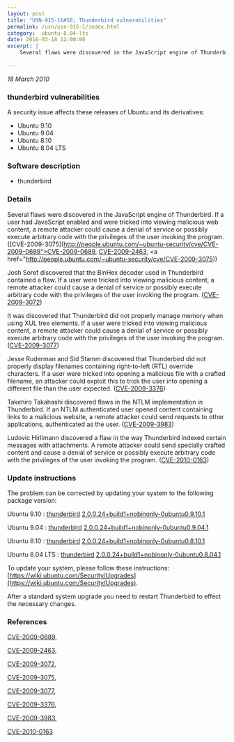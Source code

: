 ```yaml
---
layout: post
title: "USN-915-1&#58; Thunderbird vulnerabilities"
permalink: /usn/usn-915-1/index.html
category:  ubuntu-8.04-lts
date: 2010-03-18 12:00:00
excerpt: |
    Several flaws were discovered in the JavaScript engine of Thunderbird. If a user had JavaScript enabled and were tricked into viewing malicious web content, a remote attacker could cause a denial of service or possibly execute arbitrary code with the privileges of the user invoking the program. ([CVE-2009-3075](http://people.ubuntu.com/~ubuntu-security/cve/CVE-2009-0689">CVE-2009-0689</a>, <a href="http://people.ubuntu.com/~ubuntu-security/cve/CVE-2009-2463">CVE-2009-2463</a>, <a href="http://people.ubuntu.com/~ubuntu-security/cve/CVE-2009-3075))
    
--- 
```

 
 

*18 March 2010*

### thunderbird vulnerabilities

A security issue affects these releases of Ubuntu and its derivatives:

* Ubuntu 9.10
* Ubuntu 9.04
* Ubuntu 8.10
* Ubuntu 8.04 LTS

### Software description

* thunderbird 

### Details

Several flaws were discovered in the JavaScript engine of Thunderbird. If a user had JavaScript enabled and were tricked into viewing malicious web content, a remote attacker could cause a denial of service or possibly execute arbitrary code with the privileges of the user invoking the program. ([CVE-2009-3075](http://people.ubuntu.com/~ubuntu-security/cve/CVE-2009-0689">CVE-2009-0689</a>, <a href="http://people.ubuntu.com/~ubuntu-security/cve/CVE-2009-2463">CVE-2009-2463</a>, <a href="http://people.ubuntu.com/~ubuntu-security/cve/CVE-2009-3075))

Josh Soref discovered that the BinHex decoder used in Thunderbird contained a flaw. If a user were tricked into viewing malicious content, a remote attacker could cause a denial of service or possibly execute arbitrary code with the privileges of the user invoking the program. ([CVE-2009-3072](http://people.ubuntu.com/~ubuntu-security/cve/CVE-2009-3072))

It was discovered that Thunderbird did not properly manage memory when using XUL tree elements. If a user were tricked into viewing malicious content, a remote attacker could cause a denial of service or possibly execute arbitrary code with the privileges of the user invoking the program. ([CVE-2009-3077](http://people.ubuntu.com/~ubuntu-security/cve/CVE-2009-3077))

Jesse Ruderman and Sid Stamm discovered that Thunderbird did not properly display filenames containing right-to-left (RTL) override characters. If a user were tricked into opening a malicious file with a crafted filename, an attacker could exploit this to trick the user into opening a different file than the user expected. ([CVE-2009-3376](http://people.ubuntu.com/~ubuntu-security/cve/CVE-2009-3376))

Takehiro Takahashi discovered flaws in the NTLM implementation in Thunderbird. If an NTLM authenticated user opened content containing links to a malicious website, a remote attacker could send requests to other applications, authenticated as the user. ([CVE-2009-3983](http://people.ubuntu.com/~ubuntu-security/cve/CVE-2009-3983))

Ludovic Hirlimann discovered a flaw in the way Thunderbird indexed certain messages with attachments. A remote attacker could send specially crafted content and cause a denial of service or possibly execute arbitrary code with the privileges of the user invoking the program. ([CVE-2010-0163](http://people.ubuntu.com/~ubuntu-security/cve/CVE-2010-0163)) 

### Update instructions

The problem can be corrected by updating your system to the following package version:

Ubuntu 9.10
 : [thunderbird](https://launchpad.net/ubuntu/+source/thunderbird) <span> [2.0.0.24+build1+nobinonly-0ubuntu0.9.10.1](https://launchpad.net/ubuntu/+source/thunderbird/2.0.0.24+build1+nobinonly-0ubuntu0.9.10.1) </span> 

Ubuntu 9.04
 : [thunderbird](https://launchpad.net/ubuntu/+source/thunderbird) <span> [2.0.0.24+build1+nobinonly-0ubuntu0.9.04.1](https://launchpad.net/ubuntu/+source/thunderbird/2.0.0.24+build1+nobinonly-0ubuntu0.9.04.1) </span> 

Ubuntu 8.10
 : [thunderbird](https://launchpad.net/ubuntu/+source/thunderbird) <span> [2.0.0.24+build1+nobinonly-0ubuntu0.8.10.1](https://launchpad.net/ubuntu/+source/thunderbird/2.0.0.24+build1+nobinonly-0ubuntu0.8.10.1) </span> 

Ubuntu 8.04 LTS
 : [thunderbird](https://launchpad.net/ubuntu/+source/thunderbird) <span> [2.0.0.24+build1+nobinonly-0ubuntu0.8.04.1](https://launchpad.net/ubuntu/+source/thunderbird/2.0.0.24+build1+nobinonly-0ubuntu0.8.04.1) </span> 

To update your system, please follow these instructions: [https://wiki.ubuntu.com/Security/Upgrades](https://wiki.ubuntu.com/Security/Upgrades).

After a standard system upgrade you need to restart Thunderbird to effect the necessary changes. 

### References

 
 [CVE-2009-0689](http://people.ubuntu.com/~ubuntu-security/cve/CVE-2009-0689), 

 [CVE-2009-2463](http://people.ubuntu.com/~ubuntu-security/cve/CVE-2009-2463), 

 [CVE-2009-3072](http://people.ubuntu.com/~ubuntu-security/cve/CVE-2009-3072), 

 [CVE-2009-3075](http://people.ubuntu.com/~ubuntu-security/cve/CVE-2009-3075), 

 [CVE-2009-3077](http://people.ubuntu.com/~ubuntu-security/cve/CVE-2009-3077), 

 [CVE-2009-3376](http://people.ubuntu.com/~ubuntu-security/cve/CVE-2009-3376), 

 [CVE-2009-3983](http://people.ubuntu.com/~ubuntu-security/cve/CVE-2009-3983), 

 [CVE-2010-0163](http://people.ubuntu.com/~ubuntu-security/cve/CVE-2010-0163)
 

